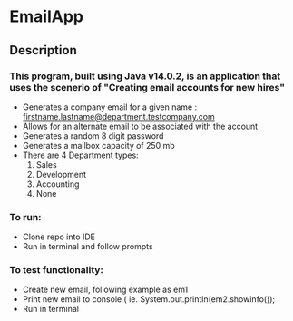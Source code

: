 # EmailApp

## Description 
### This program, built using Java v14.0.2, is an application that uses the scenerio of "Creating email accounts for new hires"
- Generates a company email for a given name : firstname.lastname@department.testcompany.com
- Allows for an alternate email to be associated with the account
- Generates a random 8 digit password 
- Generates a mailbox capacity of 250 mb
- There are 4 Department types: 
  1. Sales 
  2. Development
  3. Accounting 
  4. None
  
 ### To run:
 - Clone repo into IDE
 - Run in terminal and follow prompts
 
 ### To test functionality:
 - Create new email, following example as em1 
 - Print new email to console ( ie. System.out.println(em2.showinfo());
 - Run in terminal 
